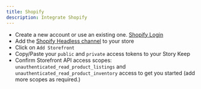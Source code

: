 ```yaml
---
title: Shopify
description: Integrate Shopify
---
```


- Create a new account or use an existing one. [Shopify Login](https://accounts.shopify.com/store-login)
- Add the [Shopify Headless channel](https://apps.shopify.com/headless) to your store
- Click on `Add Storefront`
- Copy/Paste your `public` and `private` access tokens to your Story Keep
- Confirm Storefront API access scopes: `unauthenticated_read_product_listings` and `unauthenticated_read_product_inventory` access to get you started (add more scopes as required.)
